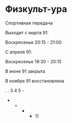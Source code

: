 # Физкульт-ура

Спортивная передача

Выходит с марта 91:

Воскресенье 20:15 - 21:00

С апреля 91:

Воскресенье 19:30 - 20:15

В июне 91 закрыта

В ноябре 91 восстановлена

.   .   3   4   5   -
-   -   -   -   11
